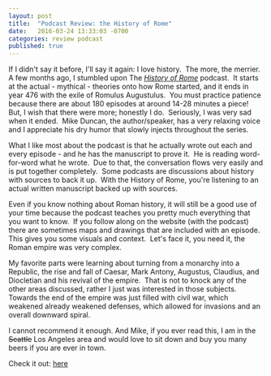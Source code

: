 ```yaml
---
layout: post
title:  "Podcast Review: the History of Rome"
date:   2016-03-24 13:33:03 -0700
categories: review podcast
published: true
---
```

If I didn't say it before, I'll say it again: I love history.  The more, the merrier.  A few months ago, I stumbled upon The _[History of Rome](http://thehistoryofrome.typepad.com/)_ podcast.  It starts at the actual - mythical - theories onto how Rome started, and it ends in year 476 with the exile of Romulus Augustulus.  You must practice patience because there are about 180 episodes at around 14-28 minutes a piece!  But, I wish that there were more; honestly I do.  Seriously, I was very sad when it ended.  Mike Duncan, the author/speaker, has a very relaxing voice and I appreciate his dry humor that slowly injects throughout the series.

What I like most about the podcast is that he actually wrote out each and every episode - and he has the manuscript to prove it.  He is reading word-for-word what he wrote.  Due to that, the conversation flows very easily and is put together completely.  Some podcasts are discussions about history with sources to back it up.  With the History of Rome, you're listening to an actual written manuscript backed up with sources.

Even if you know nothing about Roman history, it will still be a good use of your time because the podcast teaches you pretty much everything that you want to know.  If you follow along on the website (with the podcast) there are sometimes maps and drawings that are included with an episode.  This gives you some visuals and context.  Let's face it, you need it, the Roman empire was very complex.

My favorite parts were learning about turning from a monarchy into a Republic, the rise and fall of Caesar, Mark Antony, Augustus, Claudius, and Diocletian and his revival of the empire.  That is not to knock any of the other areas discussed, rather I just was interested in those subjects.  Towards the end of the empire was just filled with civil war, which weakened already weakened defenses, which allowed for invasions and an overall downward spiral.

I cannot recommend it enough. And Mike, if you ever read this, I am in the ~~Seattle~~ Los Angeles area and would love to sit down and buy you many beers if you are ever in town.

Check it out: [here](http://thehistoryofrome.typepad.com/the_history_of_rome/)